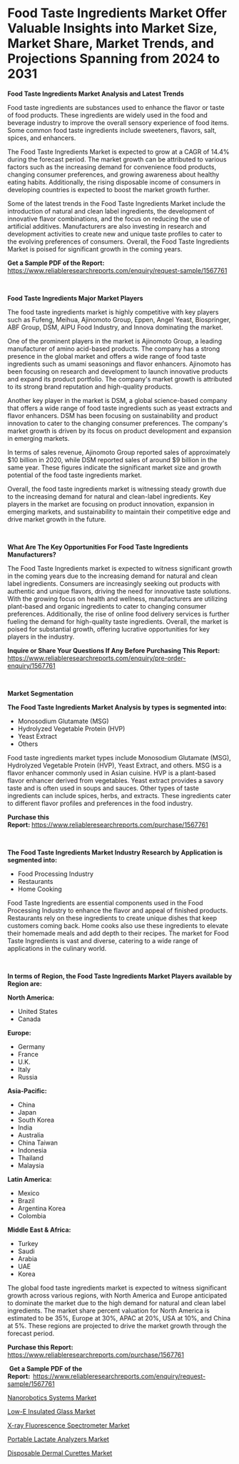 <p><h1>Food Taste Ingredients Market Offer Valuable Insights into Market Size, Market Share, Market Trends, and Projections Spanning from 2024 to 2031</h1></p><p><strong>Food Taste Ingredients Market Analysis and Latest Trends</strong></p>
<p><p>Food taste ingredients are substances used to enhance the flavor or taste of food products. These ingredients are widely used in the food and beverage industry to improve the overall sensory experience of food items. Some common food taste ingredients include sweeteners, flavors, salt, spices, and enhancers.</p><p>The Food Taste Ingredients Market is expected to grow at a CAGR of 14.4% during the forecast period. The market growth can be attributed to various factors such as the increasing demand for convenience food products, changing consumer preferences, and growing awareness about healthy eating habits. Additionally, the rising disposable income of consumers in developing countries is expected to boost the market growth further.</p><p>Some of the latest trends in the Food Taste Ingredients Market include the introduction of natural and clean label ingredients, the development of innovative flavor combinations, and the focus on reducing the use of artificial additives. Manufacturers are also investing in research and development activities to create new and unique taste profiles to cater to the evolving preferences of consumers. Overall, the Food Taste Ingredients Market is poised for significant growth in the coming years.</p></p>
<p><strong>Get a Sample PDF of the Report:&nbsp;</strong> <a href="https://www.reliableresearchreports.com/enquiry/request-sample/1567761">https://www.reliableresearchreports.com/enquiry/request-sample/1567761</a></p>
<p>&nbsp;</p>
<p><strong>Food Taste Ingredients Major Market Players</strong></p>
<p><p>The food taste ingredients market is highly competitive with key players such as Fufeng, Meihua, Ajinomoto Group, Eppen, Angel Yeast, Biospringer, ABF Group, DSM, AIPU Food Industry, and Innova dominating the market. </p><p>One of the prominent players in the market is Ajinomoto Group, a leading manufacturer of amino acid-based products. The company has a strong presence in the global market and offers a wide range of food taste ingredients such as umami seasonings and flavor enhancers. Ajinomoto has been focusing on research and development to launch innovative products and expand its product portfolio. The company's market growth is attributed to its strong brand reputation and high-quality products.</p><p>Another key player in the market is DSM, a global science-based company that offers a wide range of food taste ingredients such as yeast extracts and flavor enhancers. DSM has been focusing on sustainability and product innovation to cater to the changing consumer preferences. The company's market growth is driven by its focus on product development and expansion in emerging markets.</p><p>In terms of sales revenue, Ajinomoto Group reported sales of approximately $10 billion in 2020, while DSM reported sales of around $9 billion in the same year. These figures indicate the significant market size and growth potential of the food taste ingredients market.</p><p>Overall, the food taste ingredients market is witnessing steady growth due to the increasing demand for natural and clean-label ingredients. Key players in the market are focusing on product innovation, expansion in emerging markets, and sustainability to maintain their competitive edge and drive market growth in the future.</p></p>
<p>&nbsp;</p>
<p><strong>What Are The Key Opportunities For Food Taste Ingredients Manufacturers?</strong></p>
<p><p>The Food Taste Ingredients market is expected to witness significant growth in the coming years due to the increasing demand for natural and clean label ingredients. Consumers are increasingly seeking out products with authentic and unique flavors, driving the need for innovative taste solutions. With the growing focus on health and wellness, manufacturers are utilizing plant-based and organic ingredients to cater to changing consumer preferences. Additionally, the rise of online food delivery services is further fueling the demand for high-quality taste ingredients. Overall, the market is poised for substantial growth, offering lucrative opportunities for key players in the industry.</p></p>
<p><strong>Inquire or Share Your Questions If Any Before Purchasing This Report:</strong> <a href="https://www.reliableresearchreports.com/enquiry/pre-order-enquiry/1567761">https://www.reliableresearchreports.com/enquiry/pre-order-enquiry/1567761</a></p>
<p>&nbsp;</p>
<p><strong>Market Segmentation</strong></p>
<p><strong>The Food Taste Ingredients Market Analysis by types is segmented into:</strong></p>
<p><ul><li>Monosodium Glutamate (MSG)</li><li>Hydrolyzed Vegetable Protein (HVP)</li><li>Yeast Extract</li><li>Others</li></ul></p>
<p><p>Food taste ingredients market types include Monosodium Glutamate (MSG), Hydrolyzed Vegetable Protein (HVP), Yeast Extract, and others. MSG is a flavor enhancer commonly used in Asian cuisine. HVP is a plant-based flavor enhancer derived from vegetables. Yeast extract provides a savory taste and is often used in soups and sauces. Other types of taste ingredients can include spices, herbs, and extracts. These ingredients cater to different flavor profiles and preferences in the food industry.</p></p>
<p><strong>Purchase this Report:&nbsp;</strong><a href="https://www.reliableresearchreports.com/purchase/1567761">https://www.reliableresearchreports.com/purchase/1567761</a></p>
<p>&nbsp;</p>
<p><strong>The Food Taste Ingredients Market Industry Research by Application is segmented into:</strong></p>
<p><ul><li>Food Processing Industry</li><li>Restaurants</li><li>Home Cooking</li></ul></p>
<p><p>Food Taste Ingredients are essential components used in the Food Processing Industry to enhance the flavor and appeal of finished products. Restaurants rely on these ingredients to create unique dishes that keep customers coming back. Home cooks also use these ingredients to elevate their homemade meals and add depth to their recipes. The market for Food Taste Ingredients is vast and diverse, catering to a wide range of applications in the culinary world.</p></p>
<p>&nbsp;</p>
<p><strong>In terms of Region, the Food Taste Ingredients Market Players available by Region are:</strong></p>
<p>
    <p> <strong> North America: </strong>
        <ul>
            <li>United States</li>
            <li>Canada</li>
        </ul>
        </p> 
    <p> <strong> Europe: </strong>
        <ul>
            <li>Germany</li>
            <li>France</li>
            <li>U.K.</li>
            <li>Italy</li>
            <li>Russia</li>
        </ul>
        </p> 
    <p> <strong> Asia-Pacific: </strong>
        <ul>
            <li>China</li>
            <li>Japan</li>
            <li>South Korea</li>
            <li>India</li>
            <li>Australia</li>
            <li>China Taiwan</li>
            <li>Indonesia</li>
            <li>Thailand</li>
            <li>Malaysia</li>
        </ul>
        </p> 
    <p> <strong> Latin America: </strong>
        <ul>
            <li>Mexico</li>
            <li>Brazil</li>
            <li>Argentina Korea</li>
            <li>Colombia</li>
        </ul>
        </p> 
    <p> <strong> Middle East & Africa: </strong>
        <ul>
            <li>Turkey</li>
            <li>Saudi</li>
            <li>Arabia</li>
            <li>UAE</li>
            <li>Korea</li>
        </ul>
    </p>
    </p>
<p><p>The global food taste ingredients market is expected to witness significant growth across various regions, with North America and Europe anticipated to dominate the market due to the high demand for natural and clean label ingredients. The market share percent valuation for North America is estimated to be 35%, Europe at 30%, APAC at 20%, USA at 10%, and China at 5%. These regions are projected to drive the market growth through the forecast period.</p></p>
<p><strong>Purchase this Report: </strong><a href="https://www.reliableresearchreports.com/purchase/1567761">https://www.reliableresearchreports.com/purchase/1567761</a></p>
<p>&nbsp;<strong>Get a Sample PDF of the Report:&nbsp;&nbsp;</strong><a href="https://www.reliableresearchreports.com/enquiry/request-sample/1567761">https://www.reliableresearchreports.com/enquiry/request-sample/1567761</a></p>
<p><strong></strong></p>
<p><p><a href="https://issuu.com/reportprime-2/docs/nanorobotics-systems-market-size-2030.pptx">Nanorobotics Systems Market</a></p><p><a href="https://github.com/peachesmcdowel1/Market-Research-Report-List-1/blob/main/low-e-insulated-glass-market.md">Low-E Insulated Glass Market</a></p><p><a href="https://issuu.com/reportprime-2/docs/x-ray-fluorescence-spectrometer-market-size-2030.p">X-ray Fluorescence Spectrometer Market</a></p><p><a href="https://medium.com/@meggieconn/portable-lactate-analyzers-market-research-report-its-history-and-forecast-2024-to-2031-c6a250074bb3">Portable Lactate Analyzers Market</a></p><p><a href="https://medium.com/@meggieconn/disposable-dermal-curettes-market-insights-into-market-cagr-market-trends-and-growth-strategies-9933793a4fb3">Disposable Dermal Curettes Market</a></p></p>